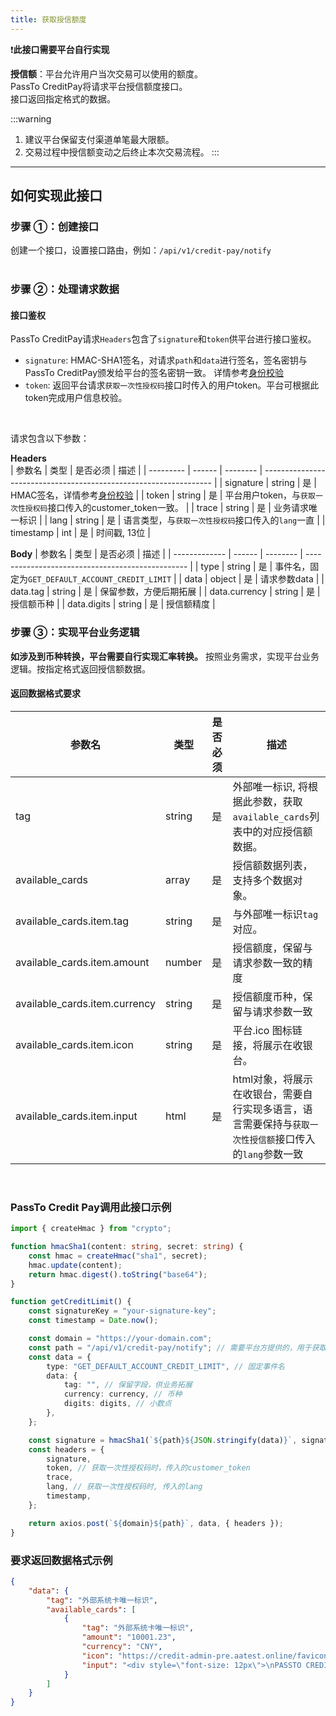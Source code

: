 ```yaml
---
title: 获取授信额度
---
```

❗**此接口需要平台自行实现**

**授信额**：平台允许用户当次交易可以使用的额度。   
PassTo CreditPay将请求平台授信额度接口。    
接口返回指定格式的数据。

:::warning
1. 建议平台保留支付渠道单笔最大限额。
2. 交易过程中授信额变动之后终止本次交易流程。
:::

***

## 如何实现此接口

### 步骤 ①：创建接口
创建一个接口，设置接口路由，例如：`/api/v1/credit-pay/notify`  
<br/>

### 步骤 ②：处理请求数据
#### 接口鉴权
PassTo CreditPay请求`Headers`包含了`signature`和`token`供平台进行接口鉴权。
- `signature`: HMAC-SHA1签名，对请求`path`和`data`进行签名，签名密钥与PassTo CreditPay颁发给平台的签名密钥一致。 详情参考[身份校验](../auth)
- `token`: 返回平台请求`获取一次性授权码`接口时传入的用户token。平台可根据此token完成用户信息校验。
<br/>

请求包含以下参数：  

**Headers**  
| 参数名    | 类型   | 是否必须 | 描述                                                              |
| --------- | ------ | -------- | ----------------------------------------------------------------- |
| signature | string | 是       | HMAC签名，详情参考[身份校验](../auth)                             |
| token     | string | 是       | 平台用户token，与`获取一次性授权码`接口传入的customer_token一致。 |
| trace     | string | 是       | 业务请求唯一标识                                                  |
| lang      | string | 是       | 语言类型，与`获取一次性授权码`接口传入的`lang`一直                |
| timestamp | int    | 是       | 时间戳, 13位                                                      |
<br/>

**Body**
| 参数名        | 类型   | 是否必须 | 描述                                             |
| ------------- | ------ | -------- | ------------------------------------------------ |
| type          | string | 是       | 事件名，固定为`GET_DEFAULT_ACCOUNT_CREDIT_LIMIT` |
| data          | object | 是       | 请求参数data                                     |
| data.tag      | string | 是       | 保留参数，方便后期拓展                           |
| data.currency | string | 是       | 授信额币种                                       |
| data.digits   | string | 是       | 授信额精度                                       |
<br/>

### 步骤 ③：实现平台业务逻辑
**如涉及到币种转换，平台需要自行实现汇率转换。**
按照业务需求，实现平台业务逻辑。按指定格式返回授信额数据。


#### 返回数据格式要求
| 参数名                        | 类型   | 是否必须 | 描述                                                                                                   |
| ----------------------------- | ------ | -------- | ------------------------------------------------------------------------------------------------------ |
| tag                           | string | 是       | 外部唯一标识, 将根据此参数，获取`available_cards`列表中的对应授信额数据。                              |
| available_cards               | array  | 是       | 授信额数据列表，支持多个数据对象。                                                                     |
| available_cards.item.tag      | string | 是       | 与外部唯一标识`tag`对应。                                                                              |
| available_cards.item.amount   | number | 是       | 授信额度，保留与请求参数一致的精度                                                                     |
| available_cards.item.currency | string | 是       | 授信额度币种，保留与请求参数一致                                                                       |
| available_cards.item.icon     | string | 是       | 平台.ico 图标链接，将展示在收银台。                                                                    |
| available_cards.item.input    | html   | 是       | html对象，将展示在收银台，需要自行实现多语言，语言需要保持与`获取一次性授信额`接口传入的`lang`参数一致 |
<br/>



### PassTo Credit Pay调用此接口示例
```typescript
import { createHmac } from "crypto";

function hmacSha1(content: string, secret: string) {
    const hmac = createHmac("sha1", secret);
    hmac.update(content);
    return hmac.digest().toString("base64");
}

function getCreditLimit() {
    const signatureKey = "your-signature-key";
    const timestamp = Date.now();

    const domain = "https://your-domain.com";
    const path = "/api/v1/credit-pay/notify"; // 需要平台方提供的，用于获取授信额的接口。url可定义。
    const data = {
        type: "GET_DEFAULT_ACCOUNT_CREDIT_LIMIT", // 固定事件名
        data: {
            tag: "", // 保留字段，供业务拓展
            currency: currency, // 币种
            digits: digits, // 小数点
        },
    };

    const signature = hmacSha1(`${path}${JSON.stringify(data)}`, signatureKey);
    const headers = {
        signature,
        token, // 获取一次性授权码时，传入的customer_token
        trace,
        lang, // 获取一次性授权码时, 传入的lang
        timestamp,
    };

    return axios.post(`${domain}${path}`, data, { headers });
}

```

### 要求返回数据格式示例
```json
{
    "data": {
        "tag": "外部系统卡唯一标识",
        "available_cards": [
            {
                "tag": "外部系统卡唯一标识",
                "amount": "10001.23",
                "currency": "CNY",
                "icon": "https://credit-admin-pre.aatest.online/favicon.ico",
                "input": "<div style=\"font-size: 12px\">\nPASSTO CREDIT CARD（6268）可用额度 <b style=\"font-size: 14px\">28000.00</b>HKD\n</div>"
            }
        ]
    }
}

```
